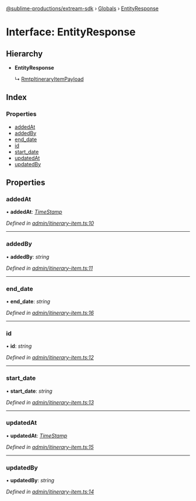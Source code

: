 [@sublime-productions/extream-sdk](../README.md) › [Globals](../globals.md) › [EntityResponse](entityresponse.md)

# Interface: EntityResponse

## Hierarchy

* **EntityResponse**

  ↳ [RmtpItineraryItemPayload](rmtpitineraryitempayload.md)

## Index

### Properties

* [addedAt](entityresponse.md#addedat)
* [addedBy](entityresponse.md#addedby)
* [end_date](entityresponse.md#end_date)
* [id](entityresponse.md#id)
* [start_date](entityresponse.md#start_date)
* [updatedAt](entityresponse.md#updatedat)
* [updatedBy](entityresponse.md#updatedby)

## Properties

###  addedAt

• **addedAt**: *[TimeStamp](timestamp.md)*

*Defined in [admin/itinerary-item.ts:10](https://github.com/Extream-SaaS/ex-sdk/blob/34a42fe/src/admin/itinerary-item.ts#L10)*

___

###  addedBy

• **addedBy**: *string*

*Defined in [admin/itinerary-item.ts:11](https://github.com/Extream-SaaS/ex-sdk/blob/34a42fe/src/admin/itinerary-item.ts#L11)*

___

###  end_date

• **end_date**: *string*

*Defined in [admin/itinerary-item.ts:16](https://github.com/Extream-SaaS/ex-sdk/blob/34a42fe/src/admin/itinerary-item.ts#L16)*

___

###  id

• **id**: *string*

*Defined in [admin/itinerary-item.ts:12](https://github.com/Extream-SaaS/ex-sdk/blob/34a42fe/src/admin/itinerary-item.ts#L12)*

___

###  start_date

• **start_date**: *string*

*Defined in [admin/itinerary-item.ts:13](https://github.com/Extream-SaaS/ex-sdk/blob/34a42fe/src/admin/itinerary-item.ts#L13)*

___

###  updatedAt

• **updatedAt**: *[TimeStamp](timestamp.md)*

*Defined in [admin/itinerary-item.ts:15](https://github.com/Extream-SaaS/ex-sdk/blob/34a42fe/src/admin/itinerary-item.ts#L15)*

___

###  updatedBy

• **updatedBy**: *string*

*Defined in [admin/itinerary-item.ts:14](https://github.com/Extream-SaaS/ex-sdk/blob/34a42fe/src/admin/itinerary-item.ts#L14)*
